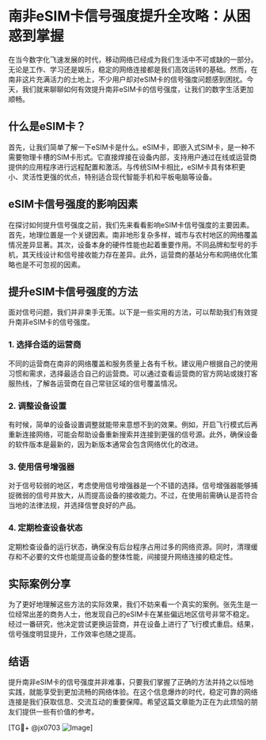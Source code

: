 # 南非eSIM卡信号强度提升全攻略：从困惑到掌握

在当今数字化飞速发展的时代，移动网络已经成为我们生活中不可或缺的一部分。无论是工作、学习还是娱乐，稳定的网络连接都是我们高效运转的基础。然而，在南非这片充满活力的土地上，不少用户却对eSIM卡的信号强度问题感到困扰。今天，我们就来聊聊如何有效提升南非eSIM卡的信号强度，让我们的数字生活更加顺畅。

## 什么是eSIM卡？

首先，让我们简单了解一下eSIM卡是什么。eSIM卡，即嵌入式SIM卡，是一种不需要物理卡槽的SIM卡形式。它直接焊接在设备内部，支持用户通过在线或运营商提供的应用程序进行远程配置和激活。与传统SIM卡相比，eSIM卡具有体积更小、灵活性更强的优点，特别适合现代智能手机和平板电脑等设备。

## eSIM卡信号强度的影响因素

在探讨如何提升信号强度之前，我们先来看看影响eSIM卡信号强度的主要因素。首先，地理位置是一个关键因素。南非地形复杂多样，城市与农村地区的网络覆盖情况差异显著。其次，设备本身的硬件性能也起着重要作用。不同品牌和型号的手机，其天线设计和信号接收能力存在差异。此外，运营商的基站分布和网络优化策略也是不可忽视的因素。

## 提升eSIM卡信号强度的方法

面对信号问题，我们并非束手无策。以下是一些实用的方法，可以帮助我们有效提升南非eSIM卡的信号强度。

### 1. 选择合适的运营商

不同的运营商在南非的网络覆盖和服务质量上各有千秋。建议用户根据自己的使用习惯和需求，选择最适合自己的运营商。可以通过查看运营商的官方网站或拨打客服热线，了解各运营商在自己常驻区域的信号覆盖情况。

### 2. 调整设备设置

有时候，简单的设备设置调整就能带来意想不到的效果。例如，开启飞行模式后再重新连接网络，可能会帮助设备重新搜索并连接到更强的信号源。此外，确保设备的软件版本是最新的，因为新版本通常会包含网络优化的改进。

### 3. 使用信号增强器

对于信号较弱的地区，考虑使用信号增强器是一个不错的选择。信号增强器能够捕捉微弱的信号并放大，从而提高设备的接收能力。不过，在使用前需确认是否符合当地的法律法规，并选择信誉良好的产品。

### 4. 定期检查设备状态

定期检查设备的运行状态，确保没有后台程序占用过多的网络资源。同时，清理缓存和不必要的文件也能提高设备的整体性能，间接提升网络连接的稳定性。

## 实际案例分享

为了更好地理解这些方法的实际效果，我们不妨来看一个真实的案例。张先生是一位经常出差的商务人士，他发现自己的eSIM卡在某些偏远地区信号非常不稳定。经过一番研究，他决定尝试更换运营商，并在设备上进行了飞行模式重启。结果，信号强度明显提升，工作效率也随之提高。

## 结语

提升南非eSIM卡的信号强度并非难事，只要我们掌握了正确的方法并持之以恒地实践，就能享受到更加流畅的网络体验。在这个信息爆炸的时代，稳定可靠的网络连接是我们获取信息、交流互动的重要保障。希望这篇文章能为正在为此烦恼的朋友们提供一些有价值的参考。

[TG💪+ @jx0703 ![Image](https://github.com/user-attachments/assets/dbca1d08-cadb-493c-b0ec-ad6f7a83f270)]